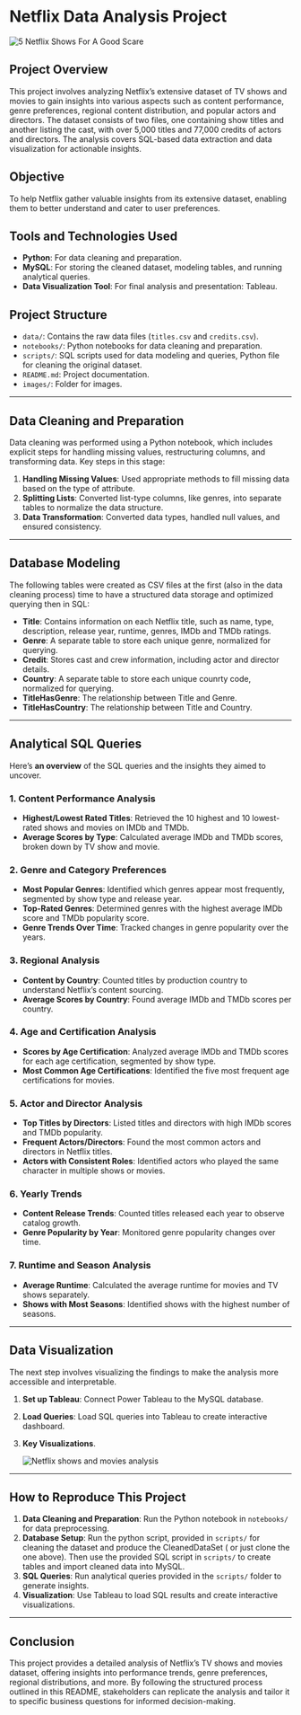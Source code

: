 # Netflix Data Analysis Project
![5 Netflix Shows For A Good Scare](https://github.com/user-attachments/assets/f4782d75-bd66-4266-ac88-a80570948251)

## Project Overview

This project involves analyzing Netflix’s extensive dataset of TV shows and movies to gain insights into various aspects such as content performance, genre preferences, regional content distribution, and popular actors and directors. The dataset consists of two files, one containing show titles and another listing the cast, with over 5,000 titles and 77,000 credits of actors and directors. The analysis covers SQL-based data extraction and data visualization for actionable insights.

## Objective

To help Netflix gather valuable insights from its extensive dataset, enabling them to better understand and cater to user preferences.

## Tools and Technologies Used

- **Python**: For data cleaning and preparation.
- **MySQL**: For storing the cleaned dataset, modeling tables, and running analytical queries.
- **Data Visualization Tool**: For final analysis and presentation: Tableau.

## Project Structure

- `data/`: Contains the raw data files (`titles.csv` and `credits.csv`).
- `notebooks/`: Python notebooks for data cleaning and preparation.
- `scripts/`: SQL scripts used for data modeling and queries, Python file for cleaning the original dataset.
- `README.md`: Project documentation.
- `images/`: Folder for images.

---

## Data Cleaning and Preparation

Data cleaning was performed using a Python notebook, which includes explicit steps for handling missing values, restructuring columns, and transforming data. Key steps in this stage:

1. **Handling Missing Values**: Used appropriate methods to fill missing data based on the type of attribute.
2. **Splitting Lists**: Converted list-type columns, like genres, into separate tables to normalize the data structure.
3. **Data Transformation**: Converted data types, handled null values, and ensured consistency.

---

## Database Modeling

The following tables were created as CSV files at the first (also in the data cleaning process) time to have a structured data storage and optimized querying then in SQL: 

- **Title**: Contains information on each Netflix title, such as name, type, description, release year, runtime, genres, IMDb and TMDb ratings.
- **Genre**: A separate table to store each unique genre, normalized for querying.
- **Credit**: Stores cast and crew information, including actor and director details.
- **Country**: A separate table to store each unique counrty code, normalized for querying.
- **TitleHasGenre**: The relationship between Title and Genre.
- **TitleHasCountry**: The relationship between Title and Country.
  
---

## Analytical SQL Queries

Here’s **an overview** of the SQL queries and the insights they aimed to uncover.

### 1. Content Performance Analysis
   - **Highest/Lowest Rated Titles**: Retrieved the 10 highest and 10 lowest-rated shows and movies on IMDb and TMDb.
   - **Average Scores by Type**: Calculated average IMDb and TMDb scores, broken down by TV show and movie.

### 2. Genre and Category Preferences
   - **Most Popular Genres**: Identified which genres appear most frequently, segmented by show type and release year.
   - **Top-Rated Genres**: Determined genres with the highest average IMDb score and TMDb popularity score.
   - **Genre Trends Over Time**: Tracked changes in genre popularity over the years.

### 3. Regional Analysis
   - **Content by Country**: Counted titles by production country to understand Netflix’s content sourcing.
   - **Average Scores by Country**: Found average IMDb and TMDb scores per country.

### 4. Age and Certification Analysis
   - **Scores by Age Certification**: Analyzed average IMDb and TMDb scores for each age certification, segmented by show type.
   - **Most Common Age Certifications**: Identified the five most frequent age certifications for movies.

### 5. Actor and Director Analysis
   - **Top Titles by Directors**: Listed titles and directors with high IMDb scores and TMDb popularity.
   - **Frequent Actors/Directors**: Found the most common actors and directors in Netflix titles.
   - **Actors with Consistent Roles**: Identified actors who played the same character in multiple shows or movies.

### 6. Yearly Trends
   - **Content Release Trends**: Counted titles released each year to observe catalog growth.
   - **Genre Popularity by Year**: Monitored genre popularity changes over time.

### 7. Runtime and Season Analysis
   - **Average Runtime**: Calculated the average runtime for movies and TV shows separately.
   - **Shows with Most Seasons**: Identified shows with the highest number of seasons.

---

## Data Visualization

The next step involves visualizing the findings to make the analysis more accessible and interpretable.

1. **Set up Tableau**: Connect Power Tableau to the MySQL database.
2. **Load Queries**: Load SQL queries into Tableau to create interactive dashboard.
3. **Key Visualizations**.

   ![Netflix shows and movies analysis](https://github.com/user-attachments/assets/9f45df15-52a9-49c6-a0a2-4fa8463dea87)


---

## How to Reproduce This Project

1. **Data Cleaning and Preparation**: Run the Python notebook in `notebooks/` for data preprocessing.
2. **Database Setup**: Run the python script, provided in `scripts/` for cleaning the dataset and produce the CleanedDataSet ( or just clone the one above). Then use the provided SQL script in `scripts/` to create tables and import cleaned data into MySQL.
3. **SQL Queries**: Run analytical queries provided in the `scripts/` folder to generate insights.
4. **Visualization**: Use Tableau to load SQL results and create interactive visualizations.

---

## Conclusion

This project provides a detailed analysis of Netflix’s TV shows and movies dataset, offering insights into performance trends, genre preferences, regional distributions, and more. By following the structured process outlined in this README, stakeholders can replicate the analysis and tailor it to specific business questions for informed decision-making.
